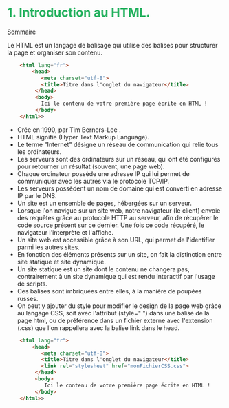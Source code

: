# <div style="color : #26B260">**1. Introduction au HTML.**</div>

[Sommaire](./00-Sommaire.md)

Le HTML est un langage de balisage qui utilise des balises pour structurer la page et organiser son contenu.

`````html
    <html lang="fr">
        <head>
           <meta charset="utf-8">
           <title>Titre dans l'onglet du navigateur</title>
         </head>
         <body>
           Ici le contenu de votre première page écrite en HTML !           
         </body>
    </html>>
`````

- Crée en 1990, par Tim Berners-Lee .
- HTML signifie (Hyper Text Markup Language).
- Le terme "Internet" désigne un réseau de communication qui relie tous les ordinateurs.
- Les serveurs sont des ordinateurs sur un réseau, qui ont été configurés pour retourner un résultat (souvent, une page web).
- Chaque ordinateur possède une adresse IP qui lui permet de communiquer avec les autres via le protocole TCP/IP.
- Les serveurs possèdent un nom de domaine qui est converti en adresse IP par le DNS.
- Un site est un ensemble de pages, hébergées sur un serveur.
- Lorsque l'on navigue sur un site web, notre navigateur (le client) envoie des requêtes grâce au protocole HTTP au serveur, afin de récupérer le code source présent sur ce dernier. Une fois ce code récupéré, le navigateur l'interprète et l'affiche.
- Un site web est accessible grâce à son URL, qui permet de l'identifier parmi les autres sites.
- En fonction des éléments présents sur un site, on fait la distinction entre site statique et site dynamique.
- Un site statique est un site dont le contenu ne changera pas, contrairement à un site dynamique qui est rendu interactif par l'usage de scripts.
- Ces balises sont imbriquées entre elles, à la manière de poupées russes.
- On peut y ajouter du style pour modifier le design de la page web grâce au langage CSS, soit avec l'attribut (style=" ") dans une balise de la page html, ou de préférence dans un fichier externe avec l'extension (.css) que l'on rappellera avec la balise link dans le head.

```html
    <html lang="fr">
        <head>
           <meta charset="utf-8">
           <title>Titre dans l'onglet du navigateur</title>
           <link rel="stylesheet" href="monFichierCSS.css">
         </head>
         <body>
            Ici le contenu de votre première page écrite en HTML !         
         </body>
    </html>>
```
